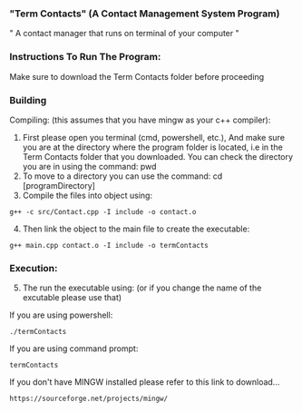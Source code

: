 ### "Term Contacts" (A Contact Management System Program)

" A contact manager that runs on terminal of your computer "

### Instructions To Run The Program:
Make sure to download the Term Contacts folder before proceeding

### Building 

Compiling: (this assumes that you have mingw as your c++ compiler):
1. First please open you terminal (cmd, powershell, etc.), 
   And make sure you are at the directory where the program folder is located, 
   i.e in the Term Contacts folder that you downloaded. 
   You can check the directory you are in using the command: pwd
2. To move to a directory you can use the command: cd [programDirectory]
3. Compile the files into object using:
``````
g++ -c src/Contact.cpp -I include -o contact.o
``````
4. Then link the object to the main file to create the executable:  
``````
g++ main.cpp contact.o -I include -o termContacts 
``````
### Execution:
5. The run the executable using: 
(or if you change the name of the excutable please use that)   

If you are using powershell:  
``````
./termContacts
``````
If you are using command prompt:
``````
termContacts
``````

If you don't have MINGW installed please refer to this link to download...
``````
https://sourceforge.net/projects/mingw/

